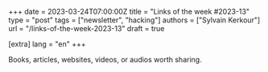 +++
date = 2023-03-24T07:00:00Z
title = "Links of the week #2023-13"
type = "post"
tags = ["newsletter", "hacking"]
authors = ["Sylvain Kerkour"]
url = "/links-of-the-week-2023-13"
draft = true

[extra]
lang = "en"
+++

Books, articles, websites, videos, or audios worth sharing.
